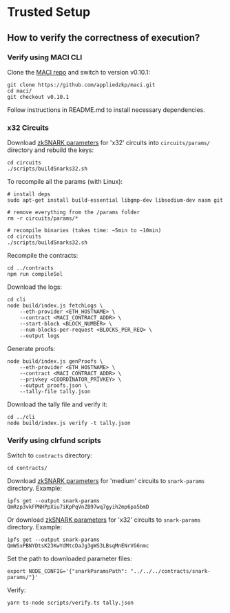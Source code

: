 # Trusted Setup

## How to verify the correctness of execution?

### Verify using MACI CLI

Clone the [MACI repo](https://github.com/appliedzkp/maci/) and switch to version v0.10.1:

```
git clone https://github.com/appliedzkp/maci.git
cd maci/
git checkout v0.10.1
```

Follow instructions in README.md to install necessary dependencies.

### x32 Circuits

Download [zkSNARK parameters](https://gateway.pinata.cloud/ipfs/QmWSxPBNYDtsK23KwYdMtcDaJg3gWS3LBsqMnENrVG6nmc) for 'x32' circuits into `circuits/params/` directory and rebuild the keys:

```
cd circuits
./scripts/buildSnarks32.sh
```

To recompile all the params (with Linux):

```
# install deps
sudo apt-get install build-essential libgmp-dev libsodium-dev nasm git

# remove everything from the /params folder
rm -r circuits/params/*

# recompile binaries (takes time: ~5min to ~10min)
cd circuits
./scripts/buildSnarks32.sh
```

Recompile the contracts:

```
cd ../contracts
npm run compileSol
```

Download the logs:

```
cd cli
node build/index.js fetchLogs \
    --eth-provider <ETH_HOSTNAME> \
    --contract <MACI_CONTRACT_ADDR> \
    --start-block <BLOCK_NUMBER> \
    --num-blocks-per-request <BLOCKS_PER_REQ> \
    --output logs
```

Generate proofs:

```
node build/index.js genProofs \
    --eth-provider <ETH_HOSTNAME> \
    --contract <MACI_CONTRACT_ADDR> \
    --privkey <COORDINATOR_PRIVKEY> \
    --output proofs.json \
    --tally-file tally.json
```

Download the tally file and verify it:

```
cd ../cli
node build/index.js verify -t tally.json
```

### Verify using clrfund scripts

Switch to `contracts` directory:

```
cd contracts/
```

Download [zkSNARK parameters](https://gateway.pinata.cloud/ipfs/QmRzp3vkFPNHPpXiu7iKpPqVnZB97wq7gyih2mp6pa5bmD) for 'medium' circuits to `snark-params` directory. Example:

```
ipfs get --output snark-params QmRzp3vkFPNHPpXiu7iKpPqVnZB97wq7gyih2mp6pa5bmD
```

Or download [zkSNARK parameters](https://gateway.pinata.cloud/ipfs/QmWSxPBNYDtsK23KwYdMtcDaJg3gWS3LBsqMnENrVG6nmc) for 'x32' circuits to `snark-params` directory. Example:

```
ipfs get --output snark-params QmWSxPBNYDtsK23KwYdMtcDaJg3gWS3LBsqMnENrVG6nmc
```

Set the path to downloaded parameter files:

```
export NODE_CONFIG='{"snarkParamsPath": "../../../contracts/snark-params/"}'
```

Verify:

```
yarn ts-node scripts/verify.ts tally.json
```
